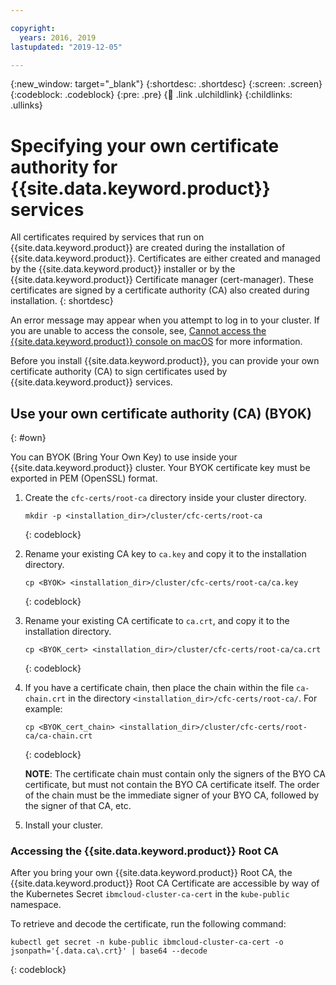```yaml
---

copyright:
  years: 2016, 2019
lastupdated: "2019-12-05"

---
```


{:new_window: target="_blank"}
{:shortdesc: .shortdesc}
{:screen: .screen}
{:codeblock: .codeblock}
{:pre: .pre}
{:child: .link .ulchildlink}
{:childlinks: .ullinks}

# Specifying your own certificate authority for {{site.data.keyword.product}} services

All certificates required by services that run on {{site.data.keyword.product}} are created during the installation of {{site.data.keyword.product}}. Certificates are either created and managed by the {{site.data.keyword.product}} installer or by the {{site.data.keyword.product}} Certificate manager (cert-manager). These certificates are signed by a certificate authority (CA) also created during installation.
{: shortdesc}

An error message may appear when you attempt to log in to your cluster. If you are unable to access the console, see, [Cannot access the {{site.data.keyword.product}} console on macOS](troubleshoot/console_catalina.md) for more information.

Before you install {{site.data.keyword.product}}, you can provide your own certificate authority (CA) to sign certificates used by {{site.data.keyword.product}} services.

## Use your own certificate authority (CA) (BYOK)
{: #own}

You can BYOK (Bring Your Own Key) to use inside your {{site.data.keyword.product}} cluster. Your BYOK certificate key must be exported in PEM (OpenSSL) format. 

1. Create the `cfc-certs/root-ca` directory inside your cluster directory.
    ```
    mkdir -p <installation_dir>/cluster/cfc-certs/root-ca
    ```
    {: codeblock}

2. Rename your existing CA key to `ca.key` and copy it to the installation directory.
    ```
    cp <BYOK> <installation_dir>/cluster/cfc-certs/root-ca/ca.key
    ```
    {: codeblock}

3. Rename your existing CA certificate to `ca.crt`, and copy it to the installation directory.
    ```
    cp <BYOK_cert> <installation_dir>/cluster/cfc-certs/root-ca/ca.crt
    ```
    {: codeblock}
4. If you have a certificate chain, then place the chain within the file `ca-chain.crt` in the directory `<installation_dir>/cfc-certs/root-ca/`. For example:
    ```
    cp <BYOK_cert_chain> <installation_dir>/cluster/cfc-certs/root-ca/ca-chain.crt
    ```
    {: codeblock}
    
   **NOTE**: The certificate chain must contain only the signers of the BYO CA certificate, but must not contain the BYO CA certificate itself. The order of the chain must be the immediate signer of your BYO CA, followed by the signer of that CA, etc.

5. Install your cluster.

### Accessing the {{site.data.keyword.product}} Root CA
After you bring your own {{site.data.keyword.product}} Root CA, the {{site.data.keyword.product}} Root CA Certificate are accessible by way of the Kubernetes Secret `ibmcloud-cluster-ca-cert` in the `kube-public` namespace.

To retrieve and decode the certificate, run the following command:
```
kubectl get secret -n kube-public ibmcloud-cluster-ca-cert -o jsonpath='{.data.ca\.crt}' | base64 --decode
```
{: codeblock}
